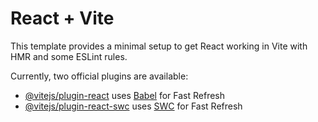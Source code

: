 # React + Vite

This template provides a minimal setup to get React working in Vite with HMR and some ESLint rules.

Currently, two official plugins are available:

- [@vitejs/plugin-react](https://github.com/junayed-tasnur/react-material/releases/tag/v2.0) uses [Babel](https://github.com/junayed-tasnur/react-material/releases/tag/v2.0) for Fast Refresh
- [@vitejs/plugin-react-swc](https://github.com/junayed-tasnur/react-material/releases/tag/v2.0) uses [SWC](https://github.com/junayed-tasnur/react-material/releases/tag/v2.0) for Fast Refresh

